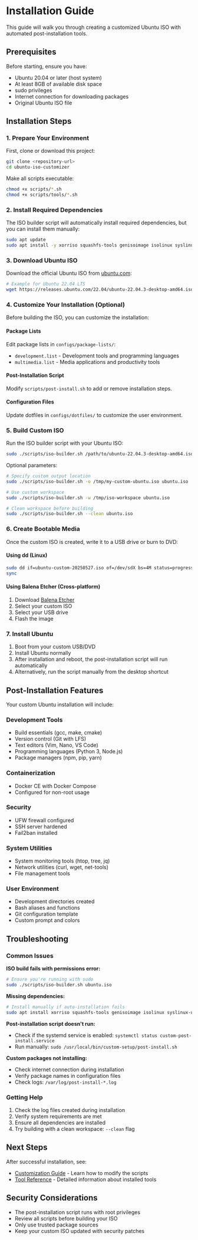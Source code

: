 # Installation Guide

This guide will walk you through creating a customized Ubuntu ISO with automated post-installation tools.

## Prerequisites

Before starting, ensure you have:

- Ubuntu 20.04 or later (host system)
- At least 8GB of available disk space
- sudo privileges
- Internet connection for downloading packages
- Original Ubuntu ISO file

## Installation Steps

### 1. Prepare Your Environment

First, clone or download this project:

```bash
git clone <repository-url>
cd ubuntu-iso-customizer
```

Make all scripts executable:

```bash
chmod +x scripts/*.sh
chmod +x scripts/tools/*.sh
```

### 2. Install Required Dependencies

The ISO builder script will automatically install required dependencies, but you can install them manually:

```bash
sudo apt update
sudo apt install -y xorriso squashfs-tools genisoimage isolinux syslinux-utils
```

### 3. Download Ubuntu ISO

Download the official Ubuntu ISO from [ubuntu.com](https://ubuntu.com/download/desktop):

```bash
# Example for Ubuntu 22.04 LTS
wget https://releases.ubuntu.com/22.04/ubuntu-22.04.3-desktop-amd64.iso
```

### 4. Customize Your Installation (Optional)

Before building the ISO, you can customize the installation:

#### Package Lists
Edit package lists in `configs/package-lists/`:
- `development.list` - Development tools and programming languages
- `multimedia.list` - Media applications and productivity tools

#### Post-Installation Script
Modify `scripts/post-install.sh` to add or remove installation steps.

#### Configuration Files
Update dotfiles in `configs/dotfiles/` to customize the user environment.

### 5. Build Custom ISO

Run the ISO builder script with your Ubuntu ISO:

```bash
sudo ./scripts/iso-builder.sh /path/to/ubuntu-22.04.3-desktop-amd64.iso
```

Optional parameters:
```bash
# Specify custom output location
sudo ./scripts/iso-builder.sh -o /tmp/my-custom-ubuntu.iso ubuntu.iso

# Use custom workspace
sudo ./scripts/iso-builder.sh -w /tmp/iso-workspace ubuntu.iso

# Clean workspace before building
sudo ./scripts/iso-builder.sh --clean ubuntu.iso
```

### 6. Create Bootable Media

Once the custom ISO is created, write it to a USB drive or burn to DVD:

#### Using dd (Linux)
```bash
sudo dd if=ubuntu-custom-20250527.iso of=/dev/sdX bs=4M status=progress
sync
```

#### Using Balena Etcher (Cross-platform)
1. Download [Balena Etcher](https://www.balena.io/etcher/)
2. Select your custom ISO
3. Select your USB drive
4. Flash the image

### 7. Install Ubuntu

1. Boot from your custom USB/DVD
2. Install Ubuntu normally
3. After installation and reboot, the post-installation script will run automatically
4. Alternatively, run the script manually from the desktop shortcut

## Post-Installation Features

Your custom Ubuntu installation will include:

### Development Tools
- Build essentials (gcc, make, cmake)
- Version control (Git with LFS)
- Text editors (Vim, Nano, VS Code)
- Programming languages (Python 3, Node.js)
- Package managers (npm, pip, yarn)

### Containerization
- Docker CE with Docker Compose
- Configured for non-root usage

### Security
- UFW firewall configured
- SSH server hardened
- Fail2ban installed

### System Utilities
- System monitoring tools (htop, tree, jq)
- Network utilities (curl, wget, net-tools)
- File management tools

### User Environment
- Development directories created
- Bash aliases and functions
- Git configuration template
- Custom prompt and colors

## Troubleshooting

### Common Issues

**ISO build fails with permissions error:**
```bash
# Ensure you're running with sudo
sudo ./scripts/iso-builder.sh ubuntu.iso
```

**Missing dependencies:**
```bash
# Install manually if auto-installation fails
sudo apt install xorriso squashfs-tools genisoimage isolinux syslinux-utils
```

**Post-installation script doesn't run:**
- Check if the systemd service is enabled: `systemctl status custom-post-install.service`
- Run manually: `sudo /usr/local/bin/custom-setup/post-install.sh`

**Custom packages not installing:**
- Check internet connection during installation
- Verify package names in configuration files
- Check logs: `/var/log/post-install-*.log`

### Getting Help

1. Check the log files created during installation
2. Verify system requirements are met
3. Ensure all dependencies are installed
4. Try building with a clean workspace: `--clean` flag

## Next Steps

After successful installation, see:
- [Customization Guide](customization.md) - Learn how to modify the scripts
- [Tool Reference](tools.md) - Detailed information about installed tools

## Security Considerations

- The post-installation script runs with root privileges
- Review all scripts before building your ISO
- Only use trusted package sources
- Keep your custom ISO updated with security patches
